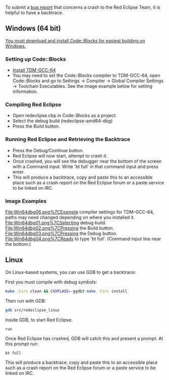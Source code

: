 To submit a [bug report](Readme#Get_Involved "wikilink") that concerns a crash to the Red Eclipse Team, it is helpful to have a backtrace.

## Windows (64 bit)

[You must download and install Code::Blocks for easiest building on Windows.](http://codeblocks.org)

### Setting up Code::Blocks

-   [Install TDM-GCC-64](https://sourceforge.net/projects/tdm-gcc/files/TDM-GCC%20Installer/tdm64-gcc-5.1.0-2.exe/download)
-   You may need to set the Code::Blocks compiler to TDM-GCC-64, open Code::Blocks and go to Settings -&gt; Compiler -&gt; Global Compiler Settings -&gt; Toolchain Executables. See the image example below for setting information.

### Compiling Red Eclipse

-   Open redeclipse.cbp in Code::Blocks as a project.
-   Select the debug build (redeclipse-amd64-dbg)
-   Press the Build button.

### Running Red Eclipse and Retrieving the Backtrace

-   Press the Debug/Continue button.
-   Red Eclipse will now start, attempt to crash it.
-   Once crashed, you will see the debugger near the bottom of the screen with a Command input. Write 'bt full' in that command input and press enter.
-   This will produce a backtrace, copy and paste this to an accessible place such as a crash report on the Red Eclipse forum or a paste service to be linked on IRC.

### Image Examples

<File:Win64dbg06.png%7CExample> compiler settings for TDM-GCC-64, paths may need changed depending on where you installed it. <File:Win64dbg01.png%7CSelecting> debug build. <File:Win64dbg02.png%7CPressing> the Build button. <File:Win64dbg03.png%7CPressing> the Debug button. <File:Win64dbg04.png%7CReady> to type 'bt full'. (Command input line near the bottom.)

## Linux

On Linux-based systems, you can use GDB to get a backtrace:

First you must compile with debug symbols:

``` bash
make -Csrc clean && CXXFLAGS=-ggdb3 make -Csrc install
```

Then run with GDB:

``` bash
gdb src/redeclipse_linux
```

Inside GDB, to start Red Eclipse:

``` text
run
```

Once Red Eclipse has crashed, GDB will catch this and present a prompt. At this prompt run:

``` text
bt full
```

This will produce a backtrace, copy and paste this to an accessible place such as a crash report on the Red Eclipse forum or a paste service to be linked on IRC.
